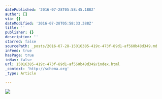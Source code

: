 ```yaml
---
datePublished: '2016-07-28T05:58:45.180Z'
author: []
via: {}
dateModified: '2016-07-28T05:58:33.388Z'
title: ''
publisher: {}
description: ''
starred: false
sourcePath: _posts/2016-07-28-15016385-419c-473f-89d1-af560b48d349.md
inFeed: true
hasPage: true
inNav: false
url: 15016385-419c-473f-89d1-af560b48d349/index.html
_context: 'http://schema.org'
_type: Article

---
```

![](https://the-grid-user-content.s3-us-west-2.amazonaws.com/888a6b1c-1316-4a82-ad5b-d09daea46b60.jpg)